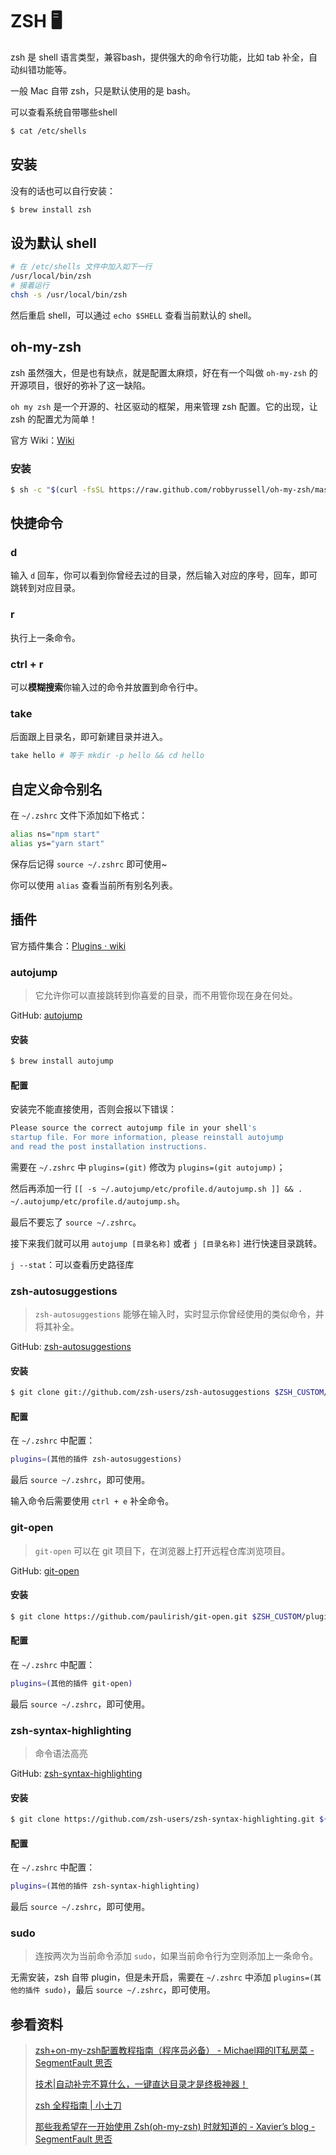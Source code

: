 # ZSH 🖥

zsh 是 shell 语言类型，兼容bash，提供强大的命令行功能，比如 tab 补全，自动纠错功能等。

一般 Mac 自带 zsh，只是默认使用的是 bash。

可以查看系统自带哪些shell

```bash
$ cat /etc/shells
```

## 安装

没有的话也可以自行安装：

```bash
$ brew install zsh
```

## 设为默认 shell

```bash
# 在 /etc/shells 文件中加入如下一行
/usr/local/bin/zsh
# 接着运行
chsh -s /usr/local/bin/zsh
```

然后重启 shell，可以通过 `echo $SHELL` 查看当前默认的 shell。

## oh-my-zsh

zsh 虽然强大，但是也有缺点，就是配置太麻烦，好在有一个叫做 `oh-my-zsh` 的开源项目，很好的弥补了这一缺陷。

`oh my zsh` 是一个开源的、社区驱动的框架，用来管理 zsh 配置。它的出现，让 zsh 的配置尤为简单！

官方 Wiki：[Wiki](https://github.com/robbyrussell/oh-my-zsh/wiki)

### 安装

```bash
$ sh -c "$(curl -fsSL https://raw.github.com/robbyrussell/oh-my-zsh/master/tools/install.sh)"
```

## 快捷命令

### d

输入 `d` 回车，你可以看到你曾经去过的目录，然后输入对应的序号，回车，即可跳转到对应目录。

### r

执行上一条命令。

### ctrl + r

可以**模糊搜索**你输入过的命令并放置到命令行中。

### take

后面跟上目录名，即可新建目录并进入。

```bash
take hello # 等于 mkdir -p hello && cd hello
```

## 自定义命令别名

在 `~/.zshrc` 文件下添加如下格式：

```bash
alias ns="npm start"
alias ys="yarn start"
```

保存后记得 `source ~/.zshrc` 即可使用~

你可以使用 `alias` 查看当前所有别名列表。

## 插件

官方插件集合：[Plugins · wiki](https://github.com/robbyrussell/oh-my-zsh/wiki/Plugins)

### autojump

> 它允许你可以直接跳转到你喜爱的目录，而不用管你现在身在何处。

GitHub: [autojump](https://github.com/wting/autojump)

#### 安装

```bash
$ brew install autojump
```

#### 配置

安装完不能直接使用，否则会报以下错误：

```bash
Please source the correct autojump file in your shell's
startup file. For more information, please reinstall autojump
and read the post installation instructions.
```

需要在 `~/.zshrc` 中 `plugins=(git)` 修改为 `plugins=(git autojump)`；

然后再添加一行 `[[ -s ~/.autojump/etc/profile.d/autojump.sh ]] && . ~/.autojump/etc/profile.d/autojump.sh`。

最后不要忘了 `source ~/.zshrc`。

接下来我们就可以用 `autojump [目录名称]` 或者 `j [目录名称]` 进行快速目录跳转。

`j --stat`：可以查看历史路径库

### zsh-autosuggestions

> `zsh-autosuggestions` 能够在输入时，实时显示你曾经使用的类似命令，并将其补全。

GitHub: [zsh-autosuggestions](https://github.com/zsh-users/zsh-autosuggestions)

#### 安装

```bash
$ git clone git://github.com/zsh-users/zsh-autosuggestions $ZSH_CUSTOM/plugins/zsh-autosuggestions
```

#### 配置

在 `~/.zshrc` 中配置：

```bash
plugins=(其他的插件 zsh-autosuggestions)
```

最后 `source ~/.zshrc`，即可使用。

输入命令后需要使用 `ctrl + e` 补全命令。

### git-open

> `git-open` 可以在 git 项目下，在浏览器上打开远程仓库浏览项目。

GitHub: [git-open](https://github.com/paulirish/git-open)

#### 安装

```bash
$ git clone https://github.com/paulirish/git-open.git $ZSH_CUSTOM/plugins/git-open
```

#### 配置

在 `~/.zshrc` 中配置：

```bash
plugins=(其他的插件 git-open)
```

最后 `source ~/.zshrc`，即可使用。

### zsh-syntax-highlighting

> 命令语法高亮

GitHub: [zsh-syntax-highlighting](https://github.com/zsh-users/zsh-syntax-highlighting)

#### 安装

```bash
$ git clone https://github.com/zsh-users/zsh-syntax-highlighting.git ${ZSH_CUSTOM:-~/.oh-my-zsh/custom}/plugins/zsh-syntax-highlighting
```

#### 配置

在 `~/.zshrc` 中配置：

```bash
plugins=(其他的插件 zsh-syntax-highlighting)
```

最后 `source ~/.zshrc`，即可使用。

### sudo

> 连按两次为当前命令添加 `sudo`，如果当前命令行为空则添加上一条命令。

无需安装，zsh 自带 plugin，但是未开启，需要在 `~/.zshrc` 中添加 `plugins=(其他的插件 sudo)`，最后 `source ~/.zshrc`，即可使用。

## 参看资料

> [zsh+on-my-zsh配置教程指南（程序员必备） - Michael翔的IT私房菜 - SegmentFault 思否](https://segmentfault.com/a/1190000013612471)
>
> [技术|自动补完不算什么，一键直达目录才是终极神器！](https://linux.cn/article-3401-1.html)
>
> [zsh 全程指南 | 小土刀](https://wdxtub.com/2016/02/18/oh-my-zsh/)
>
> [那些我希望在一开始使用 Zsh(oh-my-zsh) 时就知道的 - Xavier’s blog - SegmentFault 思否](https://segmentfault.com/a/1190000002658335)